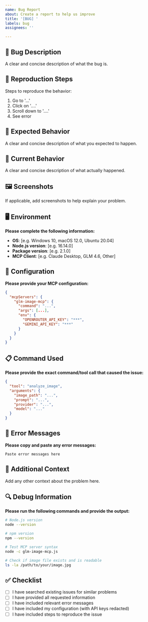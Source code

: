 ```yaml
---
name: Bug Report
about: Create a report to help us improve
title: '[BUG] '
labels: bug
assignees: ''

---
```


## 🐛 Bug Description
A clear and concise description of what the bug is.

## 🔄 Reproduction Steps
Steps to reproduce the behavior:
1. Go to '...'
2. Click on '....'
3. Scroll down to '....'
4. See error

## 🎯 Expected Behavior
A clear and concise description of what you expected to happen.

## 📸 Current Behavior
A clear and concise description of what actually happened.

## 🖼️ Screenshots
If applicable, add screenshots to help explain your problem.

## 🖥️ Environment
**Please complete the following information:**
- **OS**: [e.g. Windows 10, macOS 12.0, Ubuntu 20.04]
- **Node.js version**: [e.g. 16.14.0]
- **Package version**: [e.g. 2.1.0]
- **MCP Client**: [e.g. Claude Desktop, GLM 4.6, Other]

## 🔧 Configuration
**Please provide your MCP configuration:**
```json
{
  "mcpServers": {
    "glm-image-mcp": {
      "command": "...",
      "args": [...],
      "env": {
        "OPENROUTER_API_KEY": "***",
        "GEMINI_API_KEY": "***"
      }
    }
  }
}
```

## 📋 Command Used
**Please provide the exact command/tool call that caused the issue:**
```json
{
  "tool": "analyze_image",
  "arguments": {
    "image_path": "...",
    "prompt": "...",
    "provider": "...",
    "model": "..."
  }
}
```

## 📝 Error Messages
**Please copy and paste any error messages:**
```
Paste error messages here
```

## 📎 Additional Context
Add any other context about the problem here.

## 🔍 Debug Information
**Please run the following commands and provide the output:**
```bash
# Node.js version
node --version

# npm version
npm --version

# Test MCP server syntax
node -c glm-image-mcp.js

# Check if image file exists and is readable
ls -la /path/to/your/image.jpg
```

## ✅ Checklist
- [ ] I have searched existing issues for similar problems
- [ ] I have provided all requested information
- [ ] I have included relevant error messages
- [ ] I have included my configuration (with API keys redacted)
- [ ] I have included steps to reproduce the issue